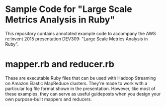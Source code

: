 # Sample Code for "Large Scale Metrics Analysis in Ruby"

This repository contains annotated example code to accompany the AWS re:Invent
2015 presentation DEV309: "Large Scale Metrics Analysis in Ruby".

# mapper.rb and reducer.rb

These are executable Ruby files that can be used with Hadoop Streaming on Amazon
Elastic MapReduce clusters. They're made to work with a particular log file
format shown in the presentation. However, like most of these examples, they can
serve as useful guideposts when you design your own purpose-built mappers and
reducers.
